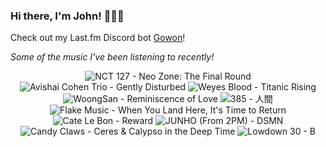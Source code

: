 ### Hi there, I'm John! 🏄🏻‍♂️

Check out my Last.fm Discord bot [Gowon](http://gowon.ca)!

_Some of the music I've been listening to recently!_


<!-- lastfm -->
<p align="center"><img src="https://lastfm.freetls.fastly.net/i/u/64s/138a19ab3edaf7d71769eb700d0e36ce.jpg" title="NCT 127 - Neo Zone: The Final Round"> <img src="https://lastfm.freetls.fastly.net/i/u/64s/2f1d02da3e9a463db2cba60167cffc73.jpg" title="Avishai Cohen Trio - Gently Disturbed"> <img src="https://lastfm.freetls.fastly.net/i/u/64s/463b22f2004e52c747f0ca1607860e5f.png" title="Weyes Blood - Titanic Rising"> <img src="https://lastfm.freetls.fastly.net/i/u/64s/15e8d9da514cad140353d0613695bf2c.jpg" title="WoongSan - Reminiscence of Love"> <img src="https://lastfm.freetls.fastly.net/i/u/64s/0ca686faaf5c4f5a8d278596055b81ad.png" title="385 - 人間"> <img src="https://lastfm.freetls.fastly.net/i/u/64s/3639854cc30b4b2f9298ab1403c9cd10.png" title="Flake Music - When You Land Here, It's Time to Return"> <img src="https://lastfm.freetls.fastly.net/i/u/64s/a4ccd50c4ce7f5c69a5e1df7b3f633ce.jpg" title="Cate Le Bon - Reward"> <img src="https://lastfm.freetls.fastly.net/i/u/64s/e84c93c876f22562d4f2060bd6d4aaec.jpg" title="JUNHO (From 2PM) - DSMN"> <img src="https://lastfm.freetls.fastly.net/i/u/64s/b6cb3ed542d54666b415b0fd25ec9432.png" title="Candy Claws - Ceres & Calypso in the Deep Time"> <img src="https://lastfm.freetls.fastly.net/i/u/64s/2a7e1dedf4e3b8248133f7f09167405a.jpg" title="Lowdown 30 - B"> </p>
